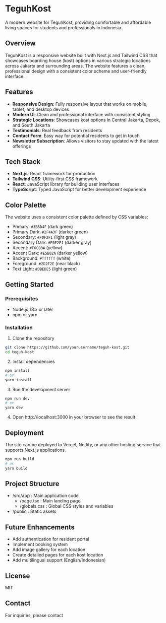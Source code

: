 # TeguhKost

A modern website for TeguhKost, providing comfortable and affordable living spaces for students and professionals in Indonesia.

## Overview

TeguhKost is a responsive website built with Next.js and Tailwind CSS that showcases boarding house (kost) options in various strategic locations across Jakarta and surrounding areas. The website features a clean, professional design with a consistent color scheme and user-friendly interface.

## Features

- **Responsive Design**: Fully responsive layout that works on mobile, tablet, and desktop devices
- **Modern UI**: Clean and professional interface with consistent styling
- **Strategic Locations**: Showcases kost options in Central Jakarta, Depok, and South Jakarta
- **Testimonials**: Real feedback from residents
- **Contact Form**: Easy way for potential residents to get in touch
- **Newsletter Subscription**: Allows visitors to stay updated with the latest offerings

## Tech Stack

- **Next.js**: React framework for production
- **Tailwind CSS**: Utility-first CSS framework
- **React**: JavaScript library for building user interfaces
- **TypeScript**: Typed JavaScript for better development experience

## Color Palette

The website uses a consistent color palette defined by CSS variables:

- Primary: `#3B5D4F` (dark green)
- Primary Dark: `#2F4A3F` (darker green)
- Secondary: `#F0F2F1` (light gray)
- Secondary Dark: `#E0E2E1` (darker gray)
- Accent: `#F6C03A` (yellow)
- Accent Dark: `#E5B02A` (darker yellow)
- Background: `#ffffff` (white)
- Foreground: `#2D2F2E` (near black)
- Text Light: `#DBEDE5` (light green)

## Getting Started

### Prerequisites

- Node.js 18.x or later
- npm or yarn

### Installation

1. Clone the repository
```bash
git clone https://github.com/yourusername/teguh-kost.git
cd teguh-kost
```
2. Install dependencies
```bash
npm install
# or
yarn install
 ```

3. Run the development server
```bash
npm run dev
# or
yarn dev
 ```

4. Open http://localhost:3000 in your browser to see the result
## Deployment
The site can be deployed to Vercel, Netlify, or any other hosting service that supports Next.js applications.

```bash
npm run build
# or
yarn build
 ```

## Project Structure
- /src/app : Main application code
  - /page.tsx : Main landing page
  - /globals.css : Global CSS styles and variables
- /public : Static assets
## Future Enhancements
- Add authentication for resident portal
- Implement booking system
- Add image gallery for each location
- Create detailed pages for each kost location
- Add multilingual support (English/Indonesian)
## License
MIT

## Contact
For inquiries, please contact 